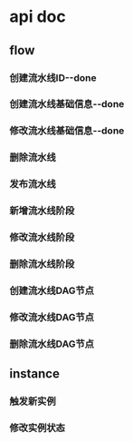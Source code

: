 # api doc
## flow
### 创建流水线ID--done
### 创建流水线基础信息--done
### 修改流水线基础信息--done
### 删除流水线
### 发布流水线
### 新增流水线阶段
### 修改流水线阶段
### 删除流水线阶段
### 创建流水线DAG节点
### 修改流水线DAG节点
### 删除流水线DAG节点

## instance
### 触发新实例
### 修改实例状态